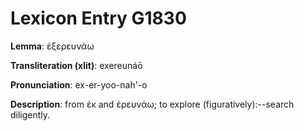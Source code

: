 # Lexicon Entry G1830

**Lemma**: ἐξερευνάω

**Transliteration (xlit)**: exereunáō

**Pronunciation**: ex-er-yoo-nah'-o

**Description**:
from ἐκ and ἐρευνάω; to explore (figuratively):--search diligently.
